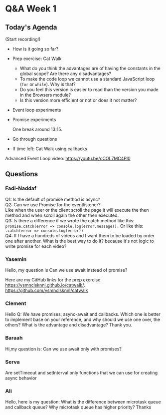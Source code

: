 <!-- cSpell:disable -->

# Q&A Week 1

## Today's Agenda

(Start recording!)

- How is it going so far?
- Prep exercise: Cat Walk
  - What do you think the advantages are of having the constants in the global scope? Are there any disadvantages?
  - To make the code loop we cannot use a standard JavaScript loop (`for` or `while`). Why is that?
  - Do you feel this version is easier to read than the version you made in the Browsers module?
  - Is this version more efficient or not or does it not matter?
- Event loop experiments
- Promise experiments

  One break around 13:15.

- Go through questions

- If time left: Cat Walk using callbacks

Advanced Event Loop video: <https://youtu.be/cCOL7MC4Pl0>

## Questions

### Fadi-Naddaf

Q1: Is the default of promise method is async?  
Q2: Can we use Promise for the eventlistener?  
Like when the user or the client scroll the page it will execute the then method and when scroll again the other then executed.  
Q3: Is there a difference if we wrote the catch method like this:
`promise.catch(error => console.log(error.message));`
Or like this:
`.catch(error => console.log(error))`  
Q4: If I have a hundreds of videos and I want them to be loaded by order one after another. What is the best way to do it? because it's not logic to write promise for each video?

### Yasemin

Hello, my question is
Can we use await instead of promise?

Here are my GitHub links for the prep exercise. <https://ysmnclsknnl.github.io/catwalk/>. <https://github.com/ysmnclsknnl/catwalk>

### Clement

Hello Q:
We have promises, async-await and callbacks. Which one is better to implement base on your reference, and why should we use one over, the others? What is the advantage and disadvantage? Thank you.

### Baraah

Hi,my question is:
Can we use await only with promises?

### Serva

Are setTimeout and setInterval only functions that we can use for creating async behavior

### Ali

Hello, here is my question:
What is the difference between microtask queue and callback queue? Why microtask queue has higher priority? Thanks
